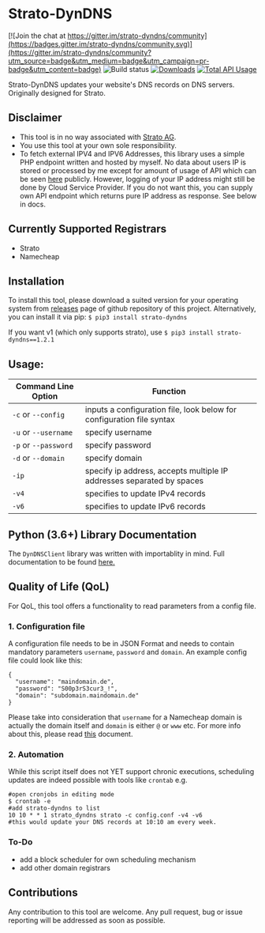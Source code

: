 # Strato-DynDNS

[![Join the chat at https://gitter.im/strato-dyndns/community](https://badges.gitter.im/strato-dyndns/community.svg)](https://gitter.im/strato-dyndns/community?utm_source=badge&utm_medium=badge&utm_campaign=pr-badge&utm_content=badge)
![Build status](https://github.com/regmibijay/strato-dyndns/actions/workflows/main.yml/badge.svg)
[![Downloads](https://static.pepy.tech/personalized-badge/strato-dyndns?period=total&units=international_system&left_color=black&right_color=green&left_text=Downloads)](https://pepy.tech/project/strato-dyndns)
[![Total API Usage](https://regdelivery.de/github/dyndns-badge)](https://regdelivery.de/stratodyndns.json)


Strato-DynDNS updates your website's DNS records on DNS servers. Originally
designed for Strato. 

## Disclaimer

* This tool is in no way associated with [Strato AG](https://strato.de).
* You use this tool at your own sole responsibility.
* To fetch external IPV4 and IPV6 Addresses, this library uses a simple PHP endpoint written and hosted by myself. No data about users IP is stored or processed by me except for amount of usage of API which can be seen [here](https://regdelivery.de/stratodyndns.json) publicly. However, logging of your IP address might still be done by Cloud Service Provider. If you do not want this, you can supply own API endpoint which returns pure IP address as response. See below in docs.

## Currently Supported Registrars
- Strato
- Namecheap

## Installation

To install this tool, please download a suited version for your operating system from [releases](https://github.com/regmibijay/strato-dyndns/releases) page of github repository of this project. Alternatively, you can install it via pip:
```$ pip3 install strato-dyndns```

If you want v1 (which only supports strato), use ```$ pip3 install strato-dyndns==1.2.1```
## Usage:

Command Line Option | Function
------------ | -------------
```-c``` or ```--config```| inputs a configuration file, look below for configuration file syntax
```-u``` or ```--username``` | specify username
```-p``` or ```--password``` | specify password
```-d``` or ```--domain``` | specify domain
```-ip``` | specify ip address, accepts multiple IP addresses separated by spaces
```-v4``` | specifies to update IPv4 records
```-v6``` | specifies to update IPv6 records

## Python (3.6+) Library Documentation
The `DynDNSClient` library was written with importablity in mind. Full documentation to be found [here.](https://regdelivery.de/strato-dyndns)
 
## Quality of Life (QoL)
For QoL, this tool offers a functionality to read parameters from a config file.

### 1. Configuration file
A configuration file needs to be in JSON Format and needs to contain mandatory parameters ```username```, ```password``` and ```domain```.  An example config file could look like this:
```
{
  "username": "maindomain.de",
  "password": "S00p3rS3cur3_!",
  "domain": "subdomain.maindomain.de"
}
```
Please take into consideration that `username` for a Namecheap domain is actually the domain itself and `domain` is either  `@` or `www` etc. For more info about this, please read [this](https://www.namecheap.com/support/knowledgebase/article.aspx/29/11/how-to-dynamically-update-the-hosts-ip-with-an-http-request/) document.

### 2. Automation
While this script itself does not YET support chronic executions, scheduling updates are indeed possible with tools like ```crontab``` e.g.
```
#open cronjobs in editing mode
$ crontab -e  
#add strato-dyndns to list
10 10 * * 1 strato_dyndns strato -c config.conf -v4 -v6
#this would update your DNS records at 10:10 am every week.
```

### To-Do
- add a block scheduler for own scheduling mechanism
- add other domain registrars 

## Contributions
Any contribution to this tool are welcome. Any pull request, bug or issue reporting will be addressed as soon as possible.
